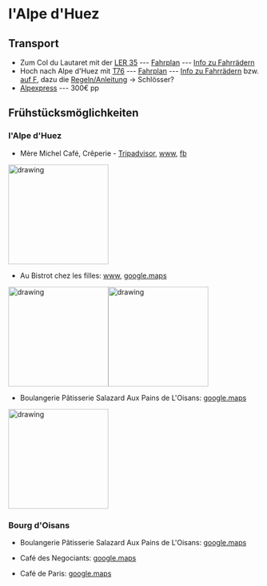 # l'Alpe d'Huez


## Transport

- Zum Col du Lautaret mit der [LER 35](https://dauphine.transdev.com/les-reseaux/le-reseau-zou/) --- [Fahrplan](https://dauphine.transdev.com/wp-content/uploads/2022/01/ZOULER_Ligne35_BRIANCON_GRENOBLE_VIA_SERRE_CHEVALIER.pdf) --- [Info zu Fahrrädern](https://zou.maregionsud.fr/se-deplacer-a-velo/)
- Hoch nach Alpe d'Huez mit [T76](https://carsisere.auvergnerhonealpes.fr/en/stop-schedules/28/StopSchedules/office-de-tourisme/26943/lalpe-dhuez-bourg-doisans-grenoble/2269/huez/1?Date=6%2F17%2F2022&LogicalId=26943&PhysicalId=1582) --- [Fahrplan](https://carsisere.auvergnerhonealpes.fr/en/stop-schedules/28/StopSchedules/office-de-tourisme/26943/lalpe-dhuez-bourg-doisans-grenoble/2269/huez/1?KeywordsStop=OFFICE%20DE%20TOURISME%20-%2038520%20BOURG%20D%27OISANS%20(LE)%20) --- [Info zu Fahrrädern](https://carsisere.auvergnerhonealpes.fr/en/bike-on-board/1009) bzw. [auf F](https://carsisere.auvergnerhonealpes.fr/fr/velo-a-bord/1009), dazu die [Regeln/Anleitung](https://carsisere.auvergnerhonealpes.fr/ftp/document/charte-utilisation-porte-velos-2021-web.pdf) -> Schlösser?
- [Alpexpress](https://alpexpress.net/summer-page-1) --- 300€ pp

## Frühstücksmöglichkeiten

### l'Alpe d'Huez

- Mère Michel Café, Crêperie - [Tripadvisor](https://www.tripadvisor.de/Restaurant_Review-g196704-d12404692-Reviews-Mere_Michel_Cafe_Alpe_d_Huez_Creperie_Snack-L_Alpe_d_Huez_Isere_Auvergne_Rhone_A.html), [www](https://www.mgm-international.com/mere-michel-cafe-fr.html), [fb](https://www.facebook.com/la.mere.michel.alpedhuez/photos/?ref=page_internal)
<img src="https://user-images.githubusercontent.com/73779488/172572710-855b69c8-1d4a-4453-a855-b29baf32b28a.png" alt="drawing" height="200"/>

- Au Bistrot chez les filles: [www](https://www.alpedhuez.com/en/au-bistrot-chez-les-filles-4/), [google.maps](https://www.google.de/maps/place/Au+bistrot,+chez+les+filles/@45.0877407,6.0680727,3a,75y/data=!3m8!1e2!3m6!1sAF1QipNBvPu5np5pJPYgjnUXwYR7aJsXnCCN0GlgViSy!2e10!3e12!6shttps:%2F%2Flh5.googleusercontent.com%2Fp%2FAF1QipNBvPu5np5pJPYgjnUXwYR7aJsXnCCN0GlgViSy%3Dw224-h298-k-no!7i1536!8i2048!4m7!3m6!1s0x478a6b5ae1eb5239:0xf62439da4e3ed364!8m2!3d45.0877407!4d6.0680727!14m1!1BCgIgAQ)

<img src="https://user-images.githubusercontent.com/73779488/172576791-f067f4d9-4141-4ec8-8235-45baa0253d92.png" alt="drawing" height="200"/><img src="https://user-images.githubusercontent.com/73779488/172576890-e1339c07-8608-498d-b0fb-3eb2723867dc.png" alt="drawing" height="200"/>

- Boulangerie Pâtisserie Salazard Aux Pains de L'Oisans: [google.maps](https://www.google.de/maps/uv?pb=!1s0x478a6bafe0ecc171%3A0xac9848680a70383f!3m1!7e115!4shttps%3A%2F%2Flh5.googleusercontent.com%2Fp%2FAF1QipP28ix2Ul0NdEtBU_-K_SUS01n1XGpjhQ8N9Jg0%3Dw260-h175-n-k-no!5spetit%20dejeuner%20alpe%20d%27huez%20-%20Google%20Suche!15sCgIgAQ&imagekey=!1e10!2sAF1QipP28ix2Ul0NdEtBU_-K_SUS01n1XGpjhQ8N9Jg0&hl=de)

<img src="https://user-images.githubusercontent.com/73779488/172578425-c354a21a-e071-4bcf-8a1f-021d0996cf2b.png" alt="drawing" height="200"/>

### Bourg d'Oisans

- Boulangerie Pâtisserie Salazard Aux Pains de L'Oisans:
[google.maps](https://www.google.de/maps/uv?pb=!1s0x478a6c1d02b39469%3A0xce80b54d82cfdf3a!3m1!7e115!4shttps%3A%2F%2Flh5.googleusercontent.com%2Fp%2FAF1QipNFC94Umatx1xS1Z4lXmFuyBHsDYtslY8GV9G0B%3Dw260-h175-n-k-no!5spetit%20dejeuner%20bourg%20d%27oisans%20-%20Google%20Suche!15sCgIgAQ&imagekey=!1e10!2sAF1QipNFC94Umatx1xS1Z4lXmFuyBHsDYtslY8GV9G0B&hl=de)

- Café des Negociants: [google.maps](https://www.google.de/maps/uv?pb=!1s0x478a6c1ce5e4f5a3%3A0xbb9e4f08effb5d94!3m1!7e115!4shttps%3A%2F%2Flh5.googleusercontent.com%2Fp%2FAF1QipNf5lyAonMFa84No9NyUEEAxOyIMWcqV-fpYSS8%3Dw260-h175-n-k-no!5sle%20bar%20des%20negociants%20bourg%20d%27oisans%20-%20Google%20Suche!15sCgIgAQ&imagekey=!1e10!2sAF1QipNf5lyAonMFa84No9NyUEEAxOyIMWcqV-fpYSS8&hl=de)

- Café de Paris: [google.maps](https://www.google.de/maps/uv?pb=!1s0x478a6c1d22991b1d%3A0x2f703d0c5e9b4408!3m1!7e115!4shttps%3A%2F%2Flh5.googleusercontent.com%2Fp%2FAF1QipN3b3uE-SVX9FYRU41ZUzhUuuhWGNMFMfivVZro%3Dw130-h87-n-k-no!5scafe%20bourg%20d%27oisans%20-%20Google%20Suche!15sCgIgAQ&imagekey=!1e10!2sAF1QipPRY3bFUFzrzZ526jXG35s7QDZR4fkBXW9eqvmk&hl=de)


